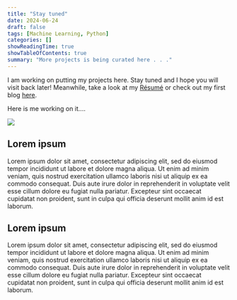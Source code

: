 ```yaml
---
title: "Stay tuned"
date: 2024-06-24
draft: false
tags: [Machine Learning, Python]
categories: []
showReadingTime: true
showTableOfContents: true
summary: "More projects is being curated here . . ."
---
```


I am working on putting my projects here. Stay tuned and I hope you will visit back later!
Meanwhile, take a look at my [Résumé](/resume) or check out my first blog [here](/blog).

Here is me working on it....

<img src="https://i.gifer.com/Kdxh.gif" align="center"/>

## Lorem ipsum

Lorem ipsum dolor sit amet, consectetur adipiscing elit, sed do eiusmod tempor incididunt ut labore et dolore magna aliqua. Ut enim ad minim veniam, quis nostrud exercitation ullamco laboris nisi ut aliquip ex ea commodo consequat. Duis aute irure dolor in reprehenderit in voluptate velit esse cillum dolore eu fugiat nulla pariatur. Excepteur sint occaecat cupidatat non proident, sunt in culpa qui officia deserunt mollit anim id est laborum.

## Lorem ipsum

Lorem ipsum dolor sit amet, consectetur adipiscing elit, sed do eiusmod tempor incididunt ut labore et dolore magna aliqua. Ut enim ad minim veniam, quis nostrud exercitation ullamco laboris nisi ut aliquip ex ea commodo consequat. Duis aute irure dolor in reprehenderit in voluptate velit esse cillum dolore eu fugiat nulla pariatur. Excepteur sint occaecat cupidatat non proident, sunt in culpa qui officia deserunt mollit anim id est laborum.



